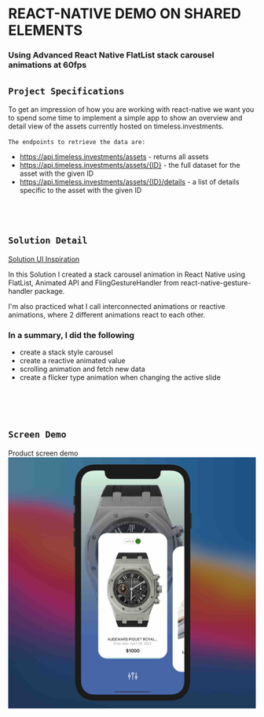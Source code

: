 # REACT-NATIVE DEMO ON SHARED ELEMENTS
### Using Advanced React Native FlatList stack carousel animations at 60fps




## `Project Specifications`
To get an impression of how you are working with react-native we want you to spend some time to implement a simple app to show an overview and detail view of the assets currently hosted on timeless.investments.

`The endpoints to retrieve the data are:`

- https://api.timeless.investments/assets - returns all assets
- https://api.timeless.investments/assets/{ID} - the full dataset for the asset with the given ID
 - https://api.timeless.investments/assets/{ID}/details - a list of details specific to the asset with the given ID
<br/><br/><br/><br/>

## `Solution Detail`

 [Solution UI Inspiration](https://dribbble.com/shots/8257559-Movie-2-0)

In this Solution I created a stack carousel animation in React Native using FlatList, Animated API and FlingGestureHandler from react-native-gesture-handler package.

I'm also practiced what I call interconnected animations or reactive animations, where 2 different animations react to each other.

### In a summary, I did the following
- create a stack style carousel
- create a reactive animated value 
- scrolling animation and fetch new data
- create a flicker type animation when changing the active slide

<br/><br/><br/>
## `Screen Demo`
Product screen demo
![Demo](/src/assets/timelessDemo.jpg)
